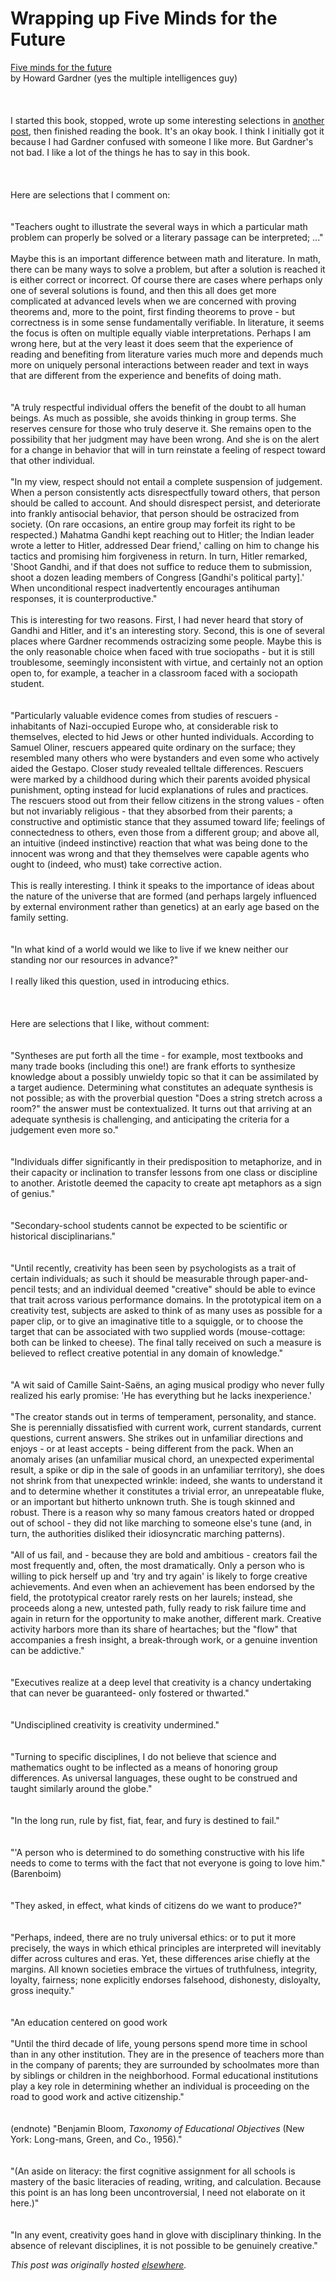 # Wrapping up Five Minds for the Future

<span><a href="http://www.amazon.com/Five-Minds-Future-Howard-Gardner/dp/1591399122">Five minds for the future</a><br>by Howard Gardner (yes the multiple intelligences guy)<br><br><br><br>I started this book, stopped, wrote up some interesting selections in <a href="http://planspace.blogspot.com/2012/05/bits-from-beginning-of-five-minds-for.html">another post</a>, then finished reading the book. It's an okay book. I think I initially got it because I had Gardner confused with someone I like more. But Gardner's not bad. I like a lot of the things he has to say in this book.<br><br><br><br>Here are selections that I comment on:<br><br><br>"Teachers ought to illustrate the several ways in which a particular math problem can properly be solved or a literary passage can be interpreted; ..."<br><br>Maybe this is an important difference between math and literature. In math, there can be many ways to solve a problem, but after a solution is reached it is either correct or incorrect. Of course there are cases where perhaps only one of several solutions is found, and then this all does get more complicated at advanced levels when we are concerned with proving theorems and, more to the point, first finding theorems to prove - but correctness is in some sense fundamentally verifiable. In literature, it seems the focus is often on multiple equally viable interpretations. Perhaps I am wrong here, but at the very least it does seem that the experience of reading and benefiting from literature varies much more and depends much more on uniquely personal interactions between reader and text in ways that are different from the experience and benefits of doing math.<br><br><br>"A truly respectful individual offers the benefit of the doubt to all human beings. As much as possible, she avoids thinking in group terms. She reserves censure for those who truly deserve it. She remains open to the possibility that her judgment may have been wrong. And she is on the alert for a change in behavior that will in turn reinstate a feeling of respect toward that other individual.<br><br>"In my view, respect should not entail a complete suspension of judgement. When a person consistently acts disrespectfully toward others, that person should be called to account. And should disrespect persist, and deteriorate into frankly antisocial behavior, that person should be ostracized from society. (On rare occasions, an entire group may forfeit its right to be respected.) Mahatma Gandhi kept reaching out to Hitler; the Indian leader wrote a letter to Hitler, addressed Dear friend,' calling on him to change his tactics and promising him forgiveness in return. In turn, Hitler remarked, 'Shoot Gandhi, and if that does not suffice to reduce them to submission, shoot a dozen leading members of Congress [Gandhi's political party].' When unconditional respect inadvertently encourages antihuman responses, it is counterproductive."<br><br>This is interesting for two reasons. First, I had never heard that story of Gandhi and Hitler, and it's an interesting story. Second, this is one of several places where Gardner recommends ostracizing some people. Maybe this is the only reasonable choice when faced with true sociopaths - but it is still troublesome, seemingly inconsistent with virtue, and certainly not an option open to, for example, a teacher in a classroom faced with a sociopath student.<br><br><br>"Particularly valuable evidence comes from studies of rescuers - inhabitants of Nazi-occupied Europe who, at considerable risk to themselves, elected to hid Jews or other hunted individuals. According to Samuel Oliner, rescuers appeared quite ordinary on the surface; they resembled many others who were bystanders and even some who actively aided the Gestapo. Closer study revealed telltale differences. Rescuers were marked by a childhood during which their parents avoided physical punishment, opting instead for lucid explanations of rules and practices. The rescuers stood out from their fellow citizens in the strong values - often but not invariably religious - that they absorbed from their parents; a constructive and optimistic stance that they assumed toward life; feelings of connectedness to others, even those from a different group; and above all, an intuitive (indeed instinctive) reaction that what was being done to the innocent was wrong and that they themselves were capable agents who ought to (indeed, who must) take corrective action.<br><br>This is really interesting. I think it speaks to the importance of ideas about the nature of the universe that are formed (and perhaps largely influenced by external environment rather than genetics) at an early age based on the family setting.<br><br><br>"In what kind of a world would we like to live if we knew neither our standing nor our resources in advance?"<br><br>I really liked this question, used in introducing ethics.<br><br><br><br>Here are selections that I like, without comment:<br><br><br>"Syntheses are put forth all the time - for example, most textbooks and many trade books (including this one!) are frank efforts to synthesize knowledge about a possibly unwieldy topic so that it can be assimilated by a target audience. Determining what constitutes an adequate synthesis is not possible; as with the proverbial question "Does a string stretch across a room?" the answer must be contextualized. It turns out that arriving at an adequate synthesis is challenging, and anticipating the criteria for a judgement even more so."<br><br><br>"Individuals differ significantly in their predisposition to metaphorize, and in their capacity or inclination to transfer lessons from one class or discipline to another. Aristotle deemed the capacity to create apt metaphors as a sign of genius."<br><br><br>"Secondary-school students cannot be expected to be scientific or historical disciplinarians."<br><br><br>"Until recently, creativity has been seen by psychologists as a trait of certain individuals; as such it should be measurable through paper-and-pencil tests; and an individual deemed "creative" should be able to evince that trait across various performance domains. In the prototypical item on a creativity test, subjects are asked to think of as many uses as possible for a paper clip, or to give an imaginative title to a squiggle, or to choose the target that can be associated with two supplied words (mouse-cottage: both can be linked to cheese). The final tally received on such a measure is believed to reflect creative potential in any domain of knowledge."<br><br><br>"A wit said of Camille Saint-Saëns, an aging musical prodigy who never fully realized his early promise: 'He has everything but he lacks inexperience.'<br><br>"The creator stands out in terms of temperament, personality, and stance. She is perennially dissatisfied with current work, current standards, current questions, current answers. She strikes out in unfamiliar directions and enjoys - or at least accepts - being different from the pack. When an anomaly arises (an unfamiliar musical chord, an unexpected experimental result, a spike or dip in the sale of goods in an unfamiliar territory), she does not shrink from that unexpected wrinkle: indeed, she wants to understand it and to determine whether it constitutes a trivial error, an unrepeatable fluke, or an important but hitherto unknown truth. She is tough skinned and robust. There is a reason why so many famous creators hated or dropped out of school - they did not like marching to someone else's tune (and, in turn, the authorities disliked their idiosyncratic marching patterns).<br><br>"All of us fail, and - because they are bold and ambitious - creators fail the most frequently and, often, the most dramatically. Only a person who is willing to pick herself up and 'try and try again' is likely to forge creative achievements. And even when an achievement has been endorsed by the field, the prototypical creator rarely rests on her laurels; instead, she proceeds along a new, untested path, fully ready to risk failure time and again in return for the opportunity to make another, different mark. Creative activity harbors more than its share of heartaches; but the "flow" that accompanies a fresh insight, a break-through work, or a genuine invention can be addictive."<br><br><br>"Executives realize at a deep level that creativity is a chancy undertaking that can never be guaranteed- only fostered or thwarted."<br><br><br>"Undisciplined creativity is creativity undermined."<br><br><br>"Turning to specific disciplines, I do not believe that science and mathematics ought to be inflected as a means of honoring group differences. As universal languages, these ought to be construed and taught similarly around the globe."<br><br><br>"In the long run, rule by fist, fiat, fear, and fury is destined to fail."<br><br><br>"'A person who is determined to do something constructive with his life needs to come to terms with the fact that not everyone is going to love him." (Barenboim)<br><br><br>"They asked, in effect, what kinds of citizens do we want to produce?"<br><br><br>"Perhaps, indeed, there are no truly universal ethics: or to put it more precisely, the ways in which ethical principles are interpreted will inevitably differ across cultures and eras. Yet, these differences arise chiefly at the margins. All known societies embrace the virtues of truthfulness, integrity, loyalty, fairness; none explicitly endorses falsehood, dishonesty, disloyalty, gross inequity."<br><br><br>"An education centered on good work<br><br>"Until the third decade of life, young persons spend more time in school than in any other institution. They are in the presence of teachers more than in the company of parents; they are surrounded by schoolmates more than by siblings or children in the neighborhood. Formal educational institutions play a key role in determining whether an individual is proceeding on the road to good work and active citizenship."<br><br><br>(endnote) "Benjamin Bloom, <i>Taxonomy of Educational Objectives</i> (New York: Long-mans, Green, and Co., 1956)."<br><br><br>"(An aside on literacy: the first cognitive assignment for all schools is mastery of the basic literacies of reading, writing, and calculation. Because this point is an has long been uncontroversial, I need not elaborate on it here.)"<br><br><br>"In any event, creativity goes hand in glove with disciplinary thinking. In the absence of relevant disciplines, it is not possible to be genuinely creative."</span>


*This post was originally hosted [elsewhere](http://planspace.blogspot.com/2012/05/wrapping-up-five-minds-for-future.html).*
